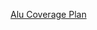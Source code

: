 [Alu Coverage Plan](https://docs.google.com/spreadsheets/d/1qJZCtjMEhP2wcJ-RBj3ON3kN3evpDQS62_seZcJTSWk/edit?usp=sharing)

